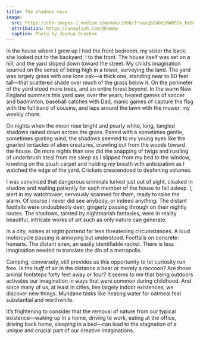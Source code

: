 ```yaml
---
title: The shadows move
image:
  src: https://cdn-images-1.medium.com/max/2000/1*vaxqB2abUj6WRSSk_hzBMQ.jpeg
  attribution: https://unsplash.com/@hammy
  caption: Photo by Joshua Gresham
---
```


In the house where I grew up I had the front bedroom, my sister the back; she
looked out to the backyard, I to the front. The house itself was set on a hill,
and the yard sloped down toward the street. My child’s imagination spurred on
the sense of being high in a tower, surveying the land. The yard was largely
grass with one lone oak—a thick one, standing near to 80 feet tall—that
scattered shade over much of the grass below it. On the perimeter of the yard
stood more trees, and an entire forest beyond. In the warm New England summers
this yard saw, over the years, heated games of soccer and badminton, baseball
catches with Dad, manic games of capture the flag with the full band of cousins,
and laps around the lawn with the mower, my weekly chore.

On nights when the moon rose bright and pearly white, long, tangled shadows
rained down across the grass. Paired with a sometimes gentle, sometimes gusting
wind, the shadows seemed to my young eyes like the gnarled tentacles of alien
creatures, crawling out from the woods toward the house. On more nights than one
did the snapping of twigs and rustling of underbrush steal from me sleep as I
slipped from my bed to the window, kneeling on the plush carpet and holding my
breath with anticipation as I watched the edge of the yard. Crickets crescendoed
to deafening volumes.

I was convinced that dangerous criminals lurked just out of sight, cloaked in
shadow and waiting patiently for each member of the house to fall asleep. I,
alert in my watchtower, nervously scanned for them, ready to raise the alarm. Of
course I never did see anybody, or indeed any*thing*. The distant footfalls were
undoubtedly deer, gingerly passing through on their nightly routes. The shadows,
tainted by nightmarish fantasies, were in reality beautiful, intricate works of
art such as only nature can generate.

In a city, noises at night portend far less threatening circumstances. A loud
motorcycle passing is annoying but understood. Footfalls on concrete: humans.
The distant siren, an easily identifiable racket. There is less imagination
needed to translate the din of a metropolis.

Camping, conversely, still provides us this opportunity to let curiosity run
free. Is the *huff* of air in the distance a bear or merely a raccoon? Are those
animal footsteps forty feet away or four? It seems to me that being outdoors
activates our imagination in ways that were common during childhood. And since
many of us, at least in cities, live largely indoor existences, we discover new
things. Mundane tasks like heating water for oatmeal feel substantial and
worthwhile.

It’s frightening to consider that the removal of nature from our typical
existence—waking up in a home, driving to work, eating at the office, driving
back home, sleeping in a bed—can lead to the stagnation of a unique and crucial
part of our creative imaginations.
